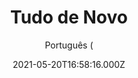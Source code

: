 ---
id: '5d06d81b-5cdd-405b-bd3c-a0435063a259'
type: 'movie' # Filme, Série, Anime
title: "Tudo de Novo"
synopsis: ["Kate (Gillian Jacobs) é uma jovem escritora que acaba de levar um fora do seu noivo. Ela então aceita o convite do ex-professor David (Jemaine Clement) para viajar e dar uma palestra aos alunos da universidade onde estudou. Durante a estadia, ela acaba se aproximando de um grupo de jovens e revisita seu passado enquanto reavalia o que quer para o seu futuro.",
]
originalTitle: "I Used to Go Here"
date: '2021-05-20T16:58:16.000Z'
update: '2021-05-20T16:58:16.000Z'
releaseDate: '2020-09-17T03:00:00.000Z'
imdb:
  rating: '5.6' # 8.5
  id: '' # tt0470752
duration: '1h 20 Min'
trailer:
  urls: [
    'j0BcPWhnEpk',
  ]
tags: ['1080p']
genre: ['Comédia', 'Drama', 'Romance'] #
quality: 'BluRay' # BluRay, WEB-DL, HDTV, WEB-DL4K, WEB-DLe
format: 'MKV' # MKV, MP4, TS
audio: 'Português, Inglês' # Dublado, Legendado, Dual Audio, Dub & Leg
subtitle: 'Português (' # Português, inglês,
size: '2.8 GB' # 4.8 GB
audioQuality: 10
videoQuality: 10
directors: []
#  - name: 'Lana Wachowski'
#    image: ''
#  - name: 'Lilly Wachowski'
#    image: ''
cast: []
#  - name: 'Keanu Reeves'
#    image: ''
#    characterName: 'Neo'
writers: []
#  - name: ''
#    image: ''
maturityRating:
  age: '' # L , 10, 12, 14, 16, 18
  topics: [''] # Violence, Illegal drugs, Inappropriate Language, Legal Drugs, Sexual Content, Extreme Violence
###########################################
download:
  
  - url: 'magnet:?xt=urn:btih:05d92f8d549c9f311ddded7ec27065236ef80353&dn=Tudo.de.Novo.2021.BRRip.1080p.x264.DUAL-COMANDO.TO&tr=udp%3a%2f%2fpublic.popcorn-tracker.org%3a6969%2fannounce&tr=udp%3a%2f%2ftracker.internetwarriors.net%3a1337%2fannounce&tr=udp%3a%2f%2ftracker.opentrackr.org%3a1337%2fannounce&tr=udp%3a%2f%2fexodus.desync.com%3a6969%2fannounce&tr=udp%3a%2f%2fretracker.lanta-net.ru%3a2710%2fannounce&tr=udp%3a%2f%2fopen.stealth.si%3a80%2fannounce&tr=udp%3a%2f%2fwww.torrent.eu.org%3a451%2fannounce&tr=udp%3a%2f%2fopentracker.i2p.rocks%3a6969%2fannounce&tr=http%3a%2f%2ftracker.opentrackr.org%3a1337%2fannounce&tr=udp%3a%2f%2f3rt.tace.ru%3a60889%2fannounce'
    resolution: '1080p' # 720p, 1080p, 4K,
    audio: 'Dual Áudio' # Dublado, Legendado, Dual Audio
    size: '' # 4.8 GB
    quality: '' # BluRay, WEB-DL
    format: '' # MKV
images:
  cover: '/assets/movies/tudo-de-novo.jpg'
  background: '/assets/movies/'
---